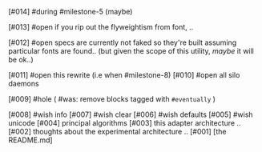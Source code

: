 [#014]  #during #milestone-5 (maybe)

[#013] #open if you rip out the flyweightism from font, ..

[#012] #open specs are currently not faked so they're built assuming
             particular fonts are found.. (but given the scope of this
             utility, *maybe* it will be ok..)


[#011] #open this rewrite (i.e when #milestone-8)
[#010] #open all silo daemons

[#009] #hole
            ( #was: remove blocks tagged with `#eventually` )

[#008] #wish info
[#007] #wish clear
[#006] #wish defaults
[#005] #wish unicode
[#004]       principal algorithms
[#003]       this adapter architecture ..
[#002]       thoughts about the experimental architecture ..
[#001]       [the README.md]
